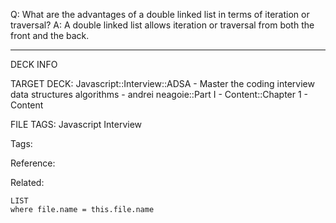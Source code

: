 Q: What are the advantages of a double linked list in terms of iteration or traversal?
A: A double linked list allows iteration or traversal from both the front and the back.
<!--ID: 1690026322573-->

---

DECK INFO

TARGET DECK: Javascript::Interview::ADSA - Master the coding interview data structures algorithms - andrei neagoie::Part I - Content::Chapter 1 - Content

FILE TAGS: Javascript Interview

Tags:

Reference:

Related:

```dataview
LIST
where file.name = this.file.name
```
